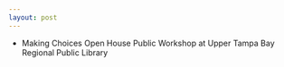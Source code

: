 ```yaml
---
layout: post
---
```


* Making Choices Open House Public Workshop at Upper Tampa Bay Regional Public Library
